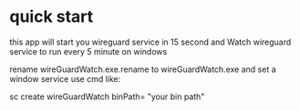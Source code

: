 # quick start

 this app will start you wireguard service in 15 second and Watch wireguard service to run every 5 minute on windows

rename wireGuardWatch.exe.rename to wireGuardWatch.exe and set a window service use cmd like:

sc create wireGuardWatch binPath= "your bin path"
